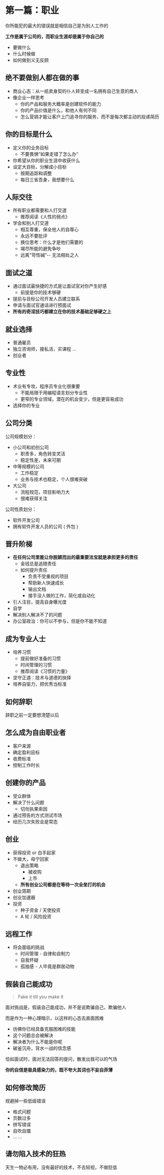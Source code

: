 # 第一篇：职业

你所能犯的最大的错误就是相信自己是为别人工作的

**工作是属于公司的，而职业生涯却是属于你自己的**

- 要做什么
- 什么时候做
- 如何做到义无反顾

## 绝不要做别人都在做的事

- 商业心态：从一纸卖身契的仆人转变成一名拥有自己生意的商人
- 像企业一样思考
  - 你的产品和服务大概率是创建软件的能力
  - 你的产品价值是什么，和他人有何不同
  - 怎么营销才能让客户上门追寻你的服务，而不是每次都主动的投递简历


## 你的目标是什么

- 定义你的业务目标
  - 不要畏惧“如果走错了怎么办”
- 你希望从你的职业生涯中收获什么
- 设定大目标，分解成小目标
  - 按期追踪和调整
  - 每日三省吾身，我想要什么

## 人际交往

- 所有职业都需要和人打交道
  - 推荐阅读《人性的弱点》
- 学会和别人打交道
  - 相互尊重，保全他人的自尊心
  - 永远不要批评
  - 换位思考：什么才是他们需要的
  - 竭尽所能的避免争吵
  - 远离“苛性碱”-- 无法相处之人
  
## 面试之道

- 通过面试最快捷的方式是让面试官对你产生好感
  - 前提是你的技术够硬
- 提前与目标公司开发人员建立联系
- 申请与面试官通话进行预面试
- **所有的奇淫技巧都建立在你的技术基础足够硬之上**

## 就业选择

- 普通雇员
- 独立咨询师，接私活，买课程 ...
- 创业者

## 专业性

- 术业有专攻，程序员专业化很重要
  - 不能局限于用编程语言划分专业性
  - 更窄的专业领域，潜在的机会变少，但是更容易成功
- 选择你的专业

## 公司分类

公司规模划分：

- 小公司和初创公司
  - 职责多，角色转变灵活
  - 稳定性差，未来可期
- 中等规模的公司
  - 工作稳定
  - 业务与技术也稳定，个人很难突破
- 大公司
  - 流程规范，项目影响力大
  - 很难获得关注

公司性质划分：

- 软件开发公司
- 拥有软件开发人员的公司 ( 外包 )

## 晋升阶梯

- **在任何公司里能让你脱颖而出的最重要法宝就是承担更多的责任**
  - 金钱总是追随责任
  - 如何提升责任
    - 负责不受重视的项目
    - 帮助新人快速成长
    - 输出文档
    - 接手没人做的工作，简化或自动化
- 引人注目，提高自身曝光度
- 自学
- 解决别人解决不了的问题
- 办公室政治：你可以不参与，但是你不能不知道

## 成为专业人士

- 培养习惯
  - 提前做好准备的习惯
  - 时间管理的习惯
  - 推荐阅读《习惯的力量》
- 坚守正道：技术与道德的抉择
- 培养自驱力，把优秀当标准

## 如何辞职

辞职之前一定要想清楚以后

## 怎么成为自由职业者

- 客户来源
- 确定盈利目标
- 收费标准
- 控制工作时长

## 创建你的产品

- 受众群体
- 解决了什么问题
  - 切勿执果索因
- 通过预告的方式测试市场
- 经历几次失败会是常态

## 创业

- 获得投资 or 白手起家
- 不做大，毋宁回家
  - 退出策略
    - 被收购
    - 上市
  - **所有创业公司都是在等待一次全垒打的机会**
- 创业周期
- 创业加速器
- 投资
  - 种子资金 / 天使投资
  - A 轮 / 风险投资

## 远程工作

- 将会面临的挑战
  - 时间管理 - 自律和自制力
  - 自我怀疑
  - 孤独感 - 人毕竟是群居动物

## 假装自己能成功

> Fake it till you make it

面对挑战是，假装自己能成功，并不是说欺骗自己，欺骗他人

而是作为一种心理暗示，以这样的心态去直面困难

- 彷佛你已经具备克服困难的技能
- 这个问题总会被解决
- 解决者为什么不能是你呢
- 破釜沉舟，背水一战的信念感

恰如面试时，面对无法回答的提问，散发出我可以的气场

**你的自信是极具感染力的，既不夸大其词也不妄自菲薄**

## 如何修改简历

规避掉一些低级错误

- 格式问题
- 页数过多
- 拼写错误
- 自吹自擂
- ... ...

## 请勿陷入技术的狂热

天生一物必有用，没有最好的技术，不去轻视，不做贬低